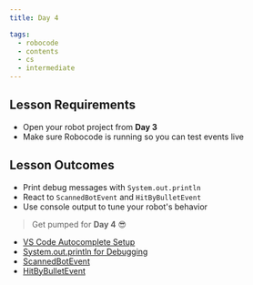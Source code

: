 ```yaml
---
title: Day 4

tags:
  - robocode
  - contents
  - cs
  - intermediate
---
```


## Lesson Requirements

* Open your robot project from **Day 3**
* Make sure Robocode is running so you can test events live

## Lesson Outcomes

* Print debug messages with `System.out.println`
* React to `ScannedBotEvent` and `HitByBulletEvent`
* Use console output to tune your robot's behavior

> Get pumped for **Day 4** 😎
- [VS Code Autocomplete Setup](/robocode/Day-4/00_vscode_api_setup)
- [System.out.println for Debugging](/robocode/Day-4/01_system_out_debugging)
- [ScannedBotEvent](/robocode/Day-4/02_scanned_bot_event)
- [HitByBulletEvent](/robocode/Day-4/03_hit_by_bullet_event)
